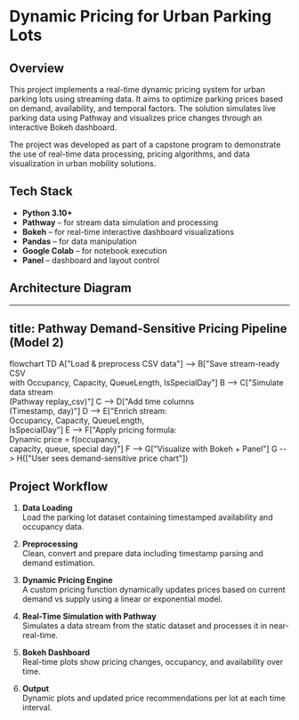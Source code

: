 # Dynamic Pricing for Urban Parking Lots

## Overview

This project implements a real-time dynamic pricing system for urban parking lots using streaming data. It aims to optimize parking prices based on demand, availability, and temporal factors. The solution simulates live parking data using Pathway and visualizes price changes through an interactive Bokeh dashboard.

The project was developed as part of a capstone program to demonstrate the use of real-time data processing, pricing algorithms, and data visualization in urban mobility solutions.

## Tech Stack
- **Python 3.10+**
- **Pathway** – for stream data simulation and processing
- **Bokeh** – for real-time interactive dashboard visualizations
- **Pandas** – for data manipulation
- **Google Colab** – for notebook execution
- **Panel** – dashboard and layout control

## Architecture Diagram
---
title: Pathway Demand-Sensitive Pricing Pipeline (Model 2)
---
flowchart TD
    A["Load & preprocess CSV data"] --> B["Save stream-ready CSV<br/>with Occupancy, Capacity, QueueLength, IsSpecialDay"]
    B --> C["Simulate data stream<br/>(Pathway replay_csv)"]
    C --> D["Add time columns<br/>(Timestamp, day)"]
    D --> E["Enrich stream:<br/>Occupancy, Capacity, QueueLength,<br/>IsSpecialDay"]
    E --> F["Apply pricing formula:<br/>Dynamic price = f(occupancy,<br/>capacity, queue, special day)"]
    F --> G["Visualize with Bokeh + Panel"]
    G --> H(["User sees demand-sensitive price chart"])

## Project Workflow

1. **Data Loading**  
   Load the parking lot dataset containing timestamped availability and occupancy data.

2. **Preprocessing**  
   Clean, convert and prepare data including timestamp parsing and demand estimation.

3. **Dynamic Pricing Engine**  
   A custom pricing function dynamically updates prices based on current demand vs supply using a linear or exponential model.

4. **Real-Time Simulation with Pathway**  
   Simulates a data stream from the static dataset and processes it in near-real-time.

5. **Bokeh Dashboard**  
   Real-time plots show pricing changes, occupancy, and availability over time.

6. **Output**  
   Dynamic plots and updated price recommendations per lot at each time interval.

    
